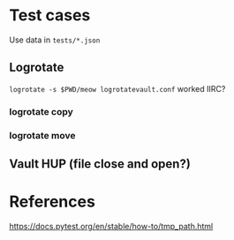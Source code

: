 # Test cases
Use data in `tests/*.json`
## Logrotate
`logrotate -s $PWD/meow logrotatevault.conf` worked IIRC?
### logrotate copy
### logrotate move
## Vault HUP (file close and open?)




# References
https://docs.pytest.org/en/stable/how-to/tmp_path.html

